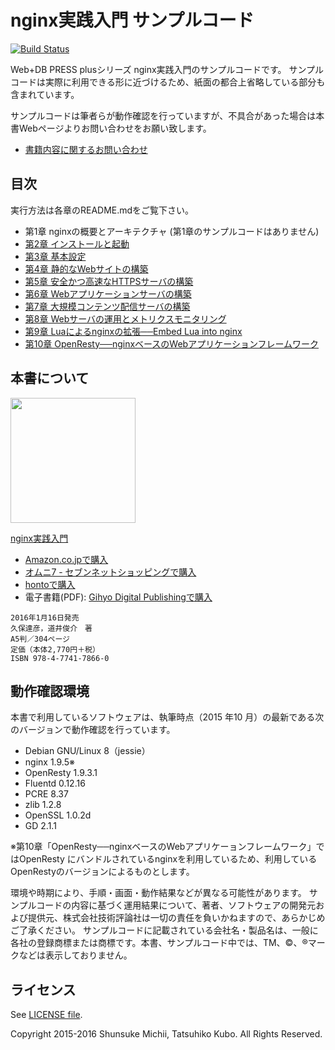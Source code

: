 # nginx実践入門 サンプルコード

[![Build Status](https://travis-ci.org/wdpress/nginx_Practical_Guide.svg?branch=master)](https://travis-ci.org/wdpress/nginx_Practical_Guide)

Web+DB PRESS plusシリーズ nginx実践入門のサンプルコードです。
サンプルコードは実際に利用できる形に近づけるため、紙面の都合上省略している部分も含まれています。

サンプルコードは筆者らが動作確認を行っていますが、不具合があった場合は本書Webページよりお問い合わせをお願い致します。

- [書籍内容に関するお問い合わせ](https://gihyo.jp/site/inquiry/book?ISBN=978-4-7741-7866-0)

## 目次

実行方法は各章のREADME.mdをご覧下さい。

- 第1章 nginxの概要とアーキテクチャ (第1章のサンプルコードはありません)
- [第2章 インストールと起動](//github.com/wdpress/nginx_Practical_Guide/tree/master/ch2)
- [第3章 基本設定](//github.com/wdpress/nginx_Practical_Guide/tree/master/ch3)
- [第4章 静的なWebサイトの構築](//github.com/wdpress/nginx_Practical_Guide/tree/master/ch4)
- [第5章 安全かつ高速なHTTPSサーバの構築](//github.com/wdpress/nginx_Practical_Guide/tree/master/ch5)
- [第6章 Webアプリケーションサーバの構築](//github.com/wdpress/nginx_Practical_Guide/tree/master/ch6)
- [第7章 大規模コンテンツ配信サーバの構築](//github.com/wdpress/nginx_Practical_Guide/tree/master/ch7)
- [第8章 Webサーバの運用とメトリクスモニタリング](//github.com/wdpress/nginx_Practical_Guide/tree/master/ch8)
- [第9章 Luaによるnginxの拡張──Embed Lua into nginx](//github.com/wdpress/nginx_Practical_Guide/tree/master/ch9)
- [第10章 OpenResty──nginxベースのWebアプリケーションフレームワーク](//github.com/wdpress/nginx_Practical_Guide/tree/master/ch10)

## 本書について

<img src="https://raw.githubusercontent.com/wdpress/nginx_Practical_Guide/master/ch4/images/images/nginx.jpg" width="200">

[nginx実践入門](http://gihyo.jp/book/2016/978-4-7741-7866-0)


- [Amazon.co.jpで購入](http://www.amazon.co.jp/o/ASIN/4774178667)
- [オムニ7 - セブンネットショッピングで購入](http://7net.omni7.jp/detail/1106617458)
- [hontoで購入](http://honto.jp/netstore/pd-book_27615435.html)
- 電子書籍(PDF): [Gihyo Digital Publishingで購入](https://gihyo.jp/dp/ebook/2016/978-4-7741-7936-0)

```
2016年1月16日発売
久保達彦，道井俊介　著
A5判／304ページ
定価（本体2,770円＋税）
ISBN 978-4-7741-7866-0
```

## 動作確認環境

本書で利用しているソフトウェアは、執筆時点（2015 年10 月）の最新である次のバージョンで動作確認を行っています。

- Debian GNU/Linux 8（jessie）
- nginx 1.9.5※
- OpenResty 1.9.3.1
- Fluentd 0.12.16
- PCRE 8.37
- zlib 1.2.8
- OpenSSL 1.0.2d
- GD 2.1.1

※第10章「OpenResty──nginxベースのWebアプリケーョンフレームワーク」ではOpenResty にバンドルされているnginxを利用しているため、利用しているOpenRestyのバージョンによるものとします。

環境や時期により、手順・画面・動作結果などが異なる可能性があります。
サンプルコードの内容に基づく運用結果について、著者、ソフトウェアの開発元および提供元、株式会社技術評論社は一切の責任を負いかねますので、あらかじめご了承ください。
サンプルコードに記載されている会社名・製品名は、一般に各社の登録商標または商標です。本書、サンプルコード中では、TM、©、®マークなどは表示しておりません。

## ライセンス

See [LICENSE file](//github.com/wdpress/nginx_Practical_Guide/blob/master/LICENSE).

Copyright 2015-2016 Shunsuke Michii, Tatsuhiko Kubo. All Rights Reserved.
